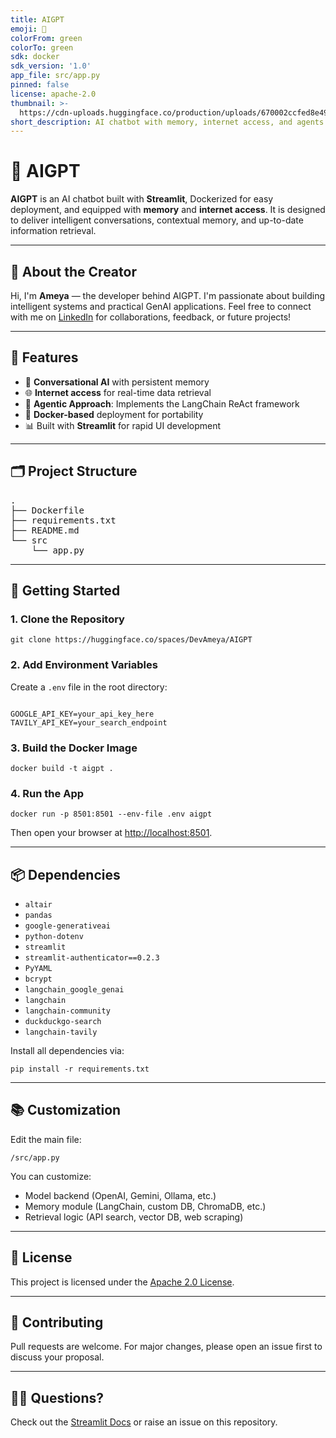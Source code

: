 ```yaml
---
title: AIGPT
emoji: 🚀
colorFrom: green
colorTo: green
sdk: docker
sdk_version: '1.0'
app_file: src/app.py
pinned: false
license: apache-2.0
thumbnail: >-
  https://cdn-uploads.huggingface.co/production/uploads/670002ccfed8e4934cebc4b7/r20juvXt8PiTX9S4JEX7G.png
short_description: AI chatbot with memory, internet access, and agents
---
```


<!DOCTYPE html>
<html lang="en">
<head>
  <meta charset="UTF-8">
</head>
<body>

<h1>🚀 AIGPT</h1>

<p><strong>AIGPT</strong> is an AI chatbot built with <strong>Streamlit</strong>, Dockerized for easy deployment, and equipped with <strong>memory</strong> and <strong>internet access</strong>. It is designed to deliver intelligent conversations, contextual memory, and up-to-date information retrieval.</p>

<hr>

<h2>👋 About the Creator</h2>
<p>Hi, I'm <strong>Ameya</strong> — the developer behind AIGPT. I'm passionate about building intelligent systems and practical GenAI applications. Feel free to connect with me on <a href="https://www.linkedin.com/in/ameyasutar/" target="_blank">LinkedIn</a> for collaborations, feedback, or future projects!</p>

<hr>

<h2>🔧 Features</h2>
<ul>
  <li>💬 <strong>Conversational AI</strong> with persistent memory</li>
  <li>🌐 <strong>Internet access</strong> for real-time data retrieval</li>
  <li>🧠 <strong>Agentic Approach</strong>: Implements the LangChain ReAct framework</li>
  <li>🐳 <strong>Docker-based</strong> deployment for portability</li>
  <li>📊 Built with <strong>Streamlit</strong> for rapid UI development</li>
</ul>

<hr>

<h2>🗂 Project Structure</h2>
<pre>
.
├── Dockerfile
├── requirements.txt
├── README.md
└── src
    └── app.py
</pre>

<hr>

<h2>🚀 Getting Started</h2>

<h3>1. Clone the Repository</h3>
<pre><code>git clone https://huggingface.co/spaces/DevAmeya/AIGPT</code></pre>

<h3>2. Add Environment Variables</h3>
<p>Create a <code>.env</code> file in the root directory:</p>
<pre><code>
GOOGLE_API_KEY=your_api_key_here
TAVILY_API_KEY=your_search_endpoint
</code></pre>

<h3>3. Build the Docker Image</h3>
<pre><code>docker build -t aigpt .</code></pre>

<h3>4. Run the App</h3>
<pre><code>docker run -p 8501:8501 --env-file .env aigpt</code></pre>

<p>Then open your browser at <a href="http://localhost:8501" target="_blank">http://localhost:8501</a>.</p>

<hr>

<h2>📦 Dependencies</h2>
<ul>
  <li><code>altair</code></li>
  <li><code>pandas</code></li>
  <li><code>google-generativeai</code></li>
  <li><code>python-dotenv</code></li>
  <li><code>streamlit</code></li>
  <li><code>streamlit-authenticator==0.2.3</code></li>
  <li><code>PyYAML</code></li>
  <li><code>bcrypt</code></li>
  <li><code>langchain_google_genai</code></li>
  <li><code>langchain</code></li>
  <li><code>langchain-community</code></li>
  <li><code>duckduckgo-search</code></li>
  <li><code>langchain-tavily</code></li>
</ul>

<p>Install all dependencies via:</p>
<pre><code>pip install -r requirements.txt</code></pre>

<hr>

<h2>📚 Customization</h2>
<p>Edit the main file:</p>
<pre><code>/src/app.py</code></pre>

<p>You can customize:</p>
<ul>
  <li>Model backend (OpenAI, Gemini, Ollama, etc.)</li>
  <li>Memory module (LangChain, custom DB, ChromaDB, etc.)</li>
  <li>Retrieval logic (API search, vector DB, web scraping)</li>
</ul>

<hr>

<h2>📄 License</h2>
<p>This project is licensed under the <a href="LICENSE">Apache 2.0 License</a>.</p>

<hr>

<h2>🤝 Contributing</h2>
<p>Pull requests are welcome. For major changes, please open an issue first to discuss your proposal.</p>

<hr>

<h2>🙋‍♂️ Questions?</h2>
<p>Check out the <a href="https://docs.streamlit.io" target="_blank">Streamlit Docs</a> or raise an issue on this repository.</p>

</body>
</html>